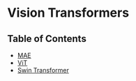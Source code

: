 # Vision Transformers

## Table of Contents
- [MAE](#mae)
- [ViT](#vit)
- [Swin Transformer](#swintransformer)
